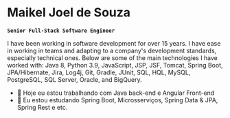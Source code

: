 # Maikel Joel de Souza
**`Senior Full-Stack Software Engineer`** 

I have been working in software development for over 15 years. I have ease in working in teams and adapting to a company's development standards, especially technical ones. Below are some of the main technologies I have worked with: Java 8, Python 3.9, JavaScript, JSP, JSF, Tomcat, Spring Boot, JPA/Hibernate, Jira, Log4j, Git, Gradle, JUnit, SQL, HQL, MySQL, PostgreSQL, SQL Server, Oracle, and BigQuery.


- 🔭 Hoje eu estou trabalhando com Java back-end e Angular Front-end
- 🌱 Eu estou estudando Spring Boot, Microsserviços, Spring Data & JPA, Spring Rest e etc.


<!--
**maikelsouza/maikelsouza** is a ✨ _special_ ✨ repository because its `README.md` (this file) appears on your GitHub profile.

Here are some ideas to get you started:

- 🔭 Hoje eu estou trabalhando com Java back-end
- 🌱 I’m currently learning ...
- 👯 I’m looking to collaborate on ...
- 🤔 I’m looking for help with ...
- 💬 Ask me about ...
- 📫 How to reach me: ...
- 😄 Pronouns: ...
- ⚡ Fun fact: ...
-->
